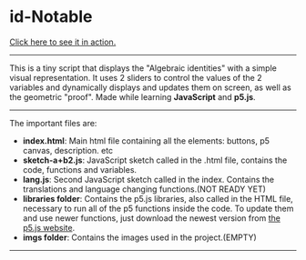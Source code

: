 # id-Notable
[Click here to see it in action.](http://flamerinus.byethost7.com/idnotable/)
___
This is a tiny script that displays the "Algebraic identities" with a simple visual representation.
It uses 2 sliders to control the values of the 2 variables and dynamically displays and updates them on screen, as well as the geometric "proof".
Made while learning **JavaScript** and **p5.js**.
___
The important files are:
+ **index.html**: Main html file containing all the elements: buttons, p5 canvas, description. etc
+ **sketch-a+b2.js**: JavaScript sketch called in the .html file, contains the code, functions and variables.
+ **lang.js**: Second JavaScript sketch called in the index. Contains the translations and language changing functions.(NOT READY YET)
+ **libraries folder**: Contains the p5.js libraries, also called in the HTML file, necessary to run all of the p5 functions inside the code. To update them and use newer functions, just download the newest version from [the p5.js website](https://p5js.org/download/).
+ **imgs folder**: Contains the images used in the project.(EMPTY)
___
